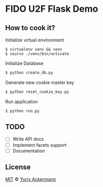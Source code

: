 FIDO U2F Flask Demo
===

## How to cook it?

Initialize virtual environment

```
$ virtualenv venv && venv
$ source ./venv/bin/activate
```

Initialize Database

```bash
$ python create_db.py
```


Generate new cookie master key

```bash
$ python reset_cookie_key.py
```

Run application

```bash
$ python run.py
```

## TODO

 - [ ] Write API docs
 - [ ] Implement facets support
 - [ ] Documentation

## License

[MIT](https://github.com/herrniemand/U2F-Flask-Demo/blob/master/LICENSE.md) © [Yuriy Ackermann](https://nieman.de/)